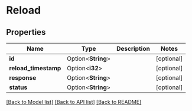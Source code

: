 # Reload

## Properties

Name | Type | Description | Notes
------------ | ------------- | ------------- | -------------
**id** | Option<**String**> |  | [optional]
**reload_timestamp** | Option<**i32**> |  | [optional]
**response** | Option<**String**> |  | [optional]
**status** | Option<**String**> |  | [optional]

[[Back to Model list]](../README.md#documentation-for-models) [[Back to API list]](../README.md#documentation-for-api-endpoints) [[Back to README]](../README.md)


